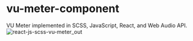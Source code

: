 # vu-meter-component
VU Meter implemented in SCSS, JavaScript, React, and Web Audio API.
![react-js-scss-vu-meter_out](https://github.com/DivideByZeno/vu-meter-component/assets/112029487/66e9caaa-221f-4b60-b5d9-4d30d0c3059a)
